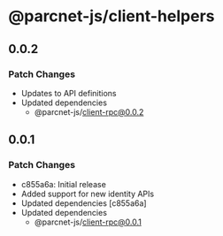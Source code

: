 # @parcnet-js/client-helpers

## 0.0.2

### Patch Changes

- Updates to API definitions
- Updated dependencies
  - @parcnet-js/client-rpc@0.0.2

## 0.0.1

### Patch Changes

- c855a6a: Initial release
- Added support for new identity APIs
- Updated dependencies [c855a6a]
- Updated dependencies
  - @parcnet-js/client-rpc@0.0.1
